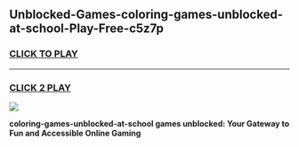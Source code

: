 
## Unblocked-Games-coloring-games-unblocked-at-school-Play-Free-c5z7p
<h3>
<a href="https://premium76.site?title=coloring-games-unblocked-at-school&ref=15A">CLICK TO PLAY</a></h3>
<hr>

<h3>
<a href="https://premium76.site?title=coloring-games-unblocked-at-school&ref=15A">CLICK 2 PLAY</a>
  
</h3>

<a href="https://premium76.site?title=coloring-games-unblocked-at-school&ref=15A"><img src="https://clearcache.store/games.png"></a>


**coloring-games-unblocked-at-school games unblocked: Your Gateway to Fun and Accessible Online Gaming**

